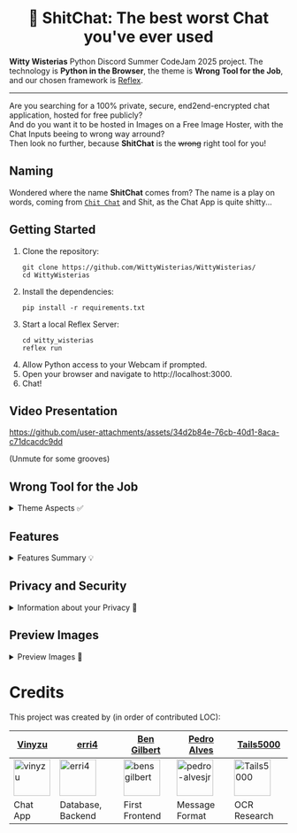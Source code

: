 <h1 align="center">
    💩 ShitChat: The best worst Chat you've ever used
</h1>

**Witty Wisterias** Python Discord Summer CodeJam 2025 project.
The technology is **Python in the Browser**, the theme is **Wrong Tool for the Job**, and our chosen framework
is [Reflex](https://github.com/reflex-dev/reflex).

---

Are you searching for a 100% private, secure, end2end-encrypted chat application, hosted for free publicly?
<br/>
And do you want it to be hosted in Images on a Free Image Hoster, with the Chat Inputs beeing to wrong way arround?
<br/>
Then look no further, because **ShitChat** is the ~~wrong~~ right tool for you!


## Naming
Wondered where the name **ShitChat** comes from?
The name is a play on words, coming from [`Chit Chat`](https://dictionary.cambridge.org/dictionary/english/chit-chat) and Shit, as the Chat App is quite shitty...

## Getting Started

1. Clone the repository:
   ```shell
   git clone https://github.com/WittyWisterias/WittyWisterias/
   cd WittyWisterias
   ```
2. Install the dependencies:
   ```shell
   pip install -r requirements.txt
   ```
3. Start a local Reflex Server:
   ```shell
   cd witty_wisterias
   reflex run
   ```
4. Allow Python access to your Webcam if prompted.
5. Open your browser and navigate to http://localhost:3000.
6. Chat!

## Video Presentation

https://github.com/user-attachments/assets/34d2b84e-76cb-40d1-8aca-c71dcacdc9dd

(Unmute for some grooves)


## Wrong Tool for the Job
<details>
    <summary>Theme Aspects ✅</summary>

- Having to hold Handwritten Messages in front of your Webcam to send Text Messages
- Having to describe your image to send Image Messages
- Hosting the complete Chat Database in one Image File on an Free Image Hoster

Note: We searched for wrong tools for the Cryptography, with one of more promising candidates being regex based
encryption, but we decided to not sacrifice user security and privacy for the sake of the theme.

</details>

## Features
<details>
    <summary>Features Summary 💡</summary>

- Free and Open Database hosted as Image Files on [freeimghost.net](https://freeimghost.net/search/images/?q=ShitChat)
- 100% Private and Secure, no Backend Server needed
- Full Chat History stored in the Image Stack
- Creation of a Unique UserID, Sign-Verify / Public-Private Key Pair on first Enter
- Automatic Sharing of Verify and Public Keys in the Image Stack
- Signed Messages in Public Chat to protect against impersonifications
- End2End Encryption of Private Messages
- Storage of own Private Messages in Local Storage, as they cannot be self-decrypted
- Storage of others Verify / Public Keys in LocalStorage to protect against Image Stack/Chat History Swap Attacks
- Customization of your User Name and Profile Picture
- Sending Text via Webcam OCR using [olmocr.allenai.org](https://olmocr.allenai.org/)
- Sending Images via Image Generation using [pollinations.ai](https://pollinations.ai/)

</details>

## Privacy and Security
<details>
    <summary>Information about your Privacy 🔐</summary>

- **No guarantee of Privacy or Security**: Even though **ShitChat** uses common, SOTA compliant cryptographic algorithms, the Chat app has not been audited for security. Use at your own risk.
- **No End2End Encryption of Public Messages**: Public Messages are, as the name says, public. They however are signed to protect against impersonification.
- **No guarantee of UserInput Privacy**: We use [olmocr.allenai.org](https://olmocr.allenai.org/) for OCR and [pollinations.ai](https://pollinations.ai/) for Image Generation. Only the results of these APIs will be shared in the Chat (so your webcam image will not be shared in the Chat). We cannot guarantee the Privacy of your Data shared with these APIs, however they do have strict Privacy Policies.
- **Use UserID to verify Identities**: The UserID is your only way to verify the identity of a user. Username and Profile Image can be changed at any time, and duplicated by another user.
- **Reliant on Local Storage**: **ShitChat** is only secure against "Database Swap" attacks as long as you do not clear your browser's local storage or switch browsers. If you do so, you will be at the risk of an Image Stack/Chat History Swap Attack.
- **Open to Everyone**: There is no friend feature, you can be Private Messaged by anyone.

</details>


## Preview Images
<details>
    <summary>Preview Images 📸</summary>

### See the latest Encoded ChatApp Message Stack:
https://freeimghost.net/search/images/?q=ShitChat

#### Public Chat:
<img width="1000" alt="Public Chat" src="https://github.com/user-attachments/assets/cedf19bc-6e5d-48df-b6da-a66f3c9cf202" />

#### Private Chat:
<img width="1000" alt="Private Chat" src="https://github.com/user-attachments/assets/f3d09c98-4bc4-4ced-a216-30d26c48dfaa" />

#### Text Message Form:
<img width="500" alt="Text Message Form" src="https://github.com/user-attachments/assets/046b4da1-aeb9-4d6d-b0ad-8f95b970a180" />


#### Image Message Form:
<img width="500" alt="Image Message Form" src="https://github.com/user-attachments/assets/2fa4c74f-65eb-4c74-9995-ccbf6ee4b0f8" />


</details>

# Credits
This project was created by (in order of contributed LOC):

| [Vinyzu](https://github.com/Vinyzu)                                                                           | [erri4](https://github.com/erri4)                                                                         | [Ben Gilbert](https://github.com/bensgilbert)                                                                                     | [Pedro Alves](https://github.com/pedro-alvesjr)                                                                                       | [Tails5000](https://github.com/Tails5000)                                                                                 |
|---------------------------------------------------------------------------------------------------------------|-----------------------------------------------------------------------------------------------------------|-----------------------------------------------------------------------------------------------------------------------------------|---------------------------------------------------------------------------------------------------------------------------------------|---------------------------------------------------------------------------------------------------------------------------|
| [<img src="https://github.com/vinyzu.png" alt="vinyzu" title="Vinyzu" width="66">](https://github.com/vinyzu) | [<img src="https://github.com/erri4.png" alt="erri4" title="erri4" width="66">](https://github.com/erri4) | [<img src="https://github.com/bensgilbert.png" alt="bensgilbert" title="Ben Gilbert" width="66">](https://github.com/bensgilbert) | [<img src="https://github.com/pedro-alvesjr.png" alt="pedro-alvesjr" title="Pedro Alves" width="66">](https://github.com/pedro-alvesjr) | [<img src="https://github.com/Tails5000.png" alt="Tails5000" title="Tails5000" width="66">](https://github.com/Tails5000) |
| Chat App                                                                                                      | Database, Backend                                                                                         | First Frontend                                                                                                                    | Message Format                                                                                                                        | OCR Research                                                                                                              |
